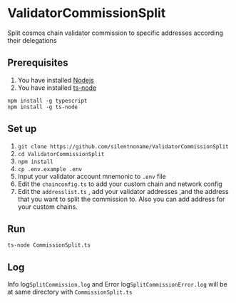 # ValidatorCommissionSplit
Split cosmos chain validator commission to specific addresses according their delegations

## Prerequisites
1. You have installed [Nodejs]( https://nodejs.org/en/)
2. You have installed [ts-node](https://www.npmjs.com/package/ts-node)
```
npm install -g typescript
npm install -g ts-node
```

## Set up

1. `git clone https://github.com/silentnoname/ValidatorCommissionSplit`
2. `cd ValidatorCommissionSplit`
3. `npm install`
4. `cp .env.example .env`
5. Input your validator account mnemonic to `.env` file
6. Edit the `chainconfig.ts` to add your custom chain and network config
7. Edit the `addresslist.ts` , add your validator addresses ,and the address that you want to split the commission to. Also you can add address for your custom chains.

## Run

`ts-node CommissionSplit.ts` 

## Log

Info log`SplitCommission.log` and Error log`SplitCommissionError.log` will be at same directory with `CommissionSplit.ts`

